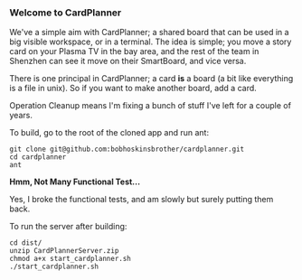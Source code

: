 ### Welcome to CardPlanner ###

We've a simple aim with CardPlanner; a shared board that can be used in a big visible workspace, or in a terminal.  The idea is simple; you move a story card on your Plasma TV in the bay area, and the rest of the team in Shenzhen can see it move on their SmartBoard, and vice versa.


There is one principal in CardPlanner; a card __is__ a board (a bit like everything is a file in unix).  So if you want to make another board, add a card.

Operation Cleanup means I'm fixing a bunch of stuff I've left for a couple of years.

To build, go to the root of the cloned app and run ant:

```
git clone git@github.com:bobhoskinsbrother/cardplanner.git
cd cardplanner
ant
```

__Hmm, Not Many Functional Test...__

Yes, I broke the functional tests, and am slowly but surely putting them back.


To run the server after building:

```
cd dist/
unzip CardPlannerServer.zip
chmod a+x start_cardplanner.sh
./start_cardplanner.sh
```

